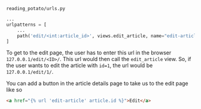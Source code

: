 `reading_potato/urls.py`
```python
...
urlpatterns = [
    ...
    path('edit/<int:article_id>', views.edit_article, name="edit-article"),
]
```

To get to the edit page, the user has to enter this url in the browser `127.0.0.1/edit/<ID>/`. This url would then call the `edit_article` view. So, if the user wants to edit the article with `id=1`, the url would be `127.0.0.1/edit/1/`.

You can add a button in the article details page to take us to the edit page like so
```html
<a href="{% url 'edit-article' article.id %}">Edit</a>
```